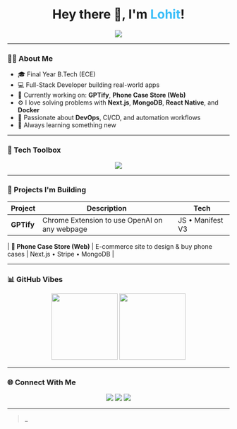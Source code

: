 <h1 align="center">Hey there 👋, I'm <span style="color:#38BDF8;">Lohit</span>!</h1>
<p align="center">
  <img src="https://readme-typing-svg.herokuapp.com?font=Fira+Code&size=42&pause=1000&color=38BDF8&center=true&vCenter=true&width=440&lines=Full-Stack+Developer;MERN+Stack+%7C+TypeScript+%7C+React+Native;Open+Source+%E2%9D%A4%EF%B8%8F;Always+learning+something+new..." />
</p>

---

### 🧑‍💻 About Me
- 🎓 Final Year B.Tech (ECE)
- 💻 Full-Stack Developer building real-world apps
- 🔭 Currently working on: **GPTify**, **Phone Case Store (Web)**
- ⚙️ I love solving problems with **Next.js**, **MongoDB**, **React Native**, and **Docker**
- 🧠 Passionate about **DevOps**, CI/CD, and automation workflows
- 🌱 Always learning something new 

---

### 🧰 Tech Toolbox
<p align="center">
  <img src="https://skillicons.dev/icons?i=nextjs,react,nodejs,typescript,tailwind,js,mongodb,express,figma,vercel,docker,linux,git,github" />
</p>

---

### 🚀 Projects I'm Building

| Project | Description | Tech |
|--------|-------------|------|
| **GPTify** | Chrome Extension to use OpenAI on any webpage | JS • Manifest V3 |

| **🛒 Phone Case Store (Web)** | E-commerce site to design & buy phone cases | Next.js • Stripe • MongoDB |


---

### 📊 GitHub Vibes
<p align="center">
  <img src="https://github-readme-stats.vercel.app/api?username=Undefeated22&show_icons=true&theme=tokyonight&hide_border=true" height="150"/>
  <img src="https://github-readme-stats.vercel.app/api/top-langs/?username=Undefeated22&layout=compact&theme=tokyonight&hide_border=true" height="150"/>
</p>

---

### 🌐 Connect With Me
<p align="center">
  <a href="mailto:lohit.yourmail@example.com"><img src="https://img.shields.io/badge/-Email-38BDF8?style=flat-square&logo=gmail&logoColor=white" /></a>
  <a href="https://linkedin.com/in/yourusername"><img src="https://img.shields.io/badge/-LinkedIn-0A66C2?style=flat-square&logo=linkedin&logoColor=white" /></a>
  <a href="https://yourportfolio.com"><img src="https://img.shields.io/badge/-Portfolio-101010?style=flat-square&logo=vercel&logoColor=white" /></a>
</p>

---

>_

